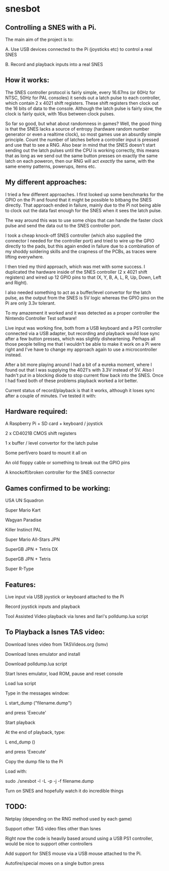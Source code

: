 snesbot
=======

Controlling a SNES with a Pi.
-----------------------------

The main aim of the project is to:

A.  Use USB devices connected to the Pi (joysticks etc) to control a real SNES

B.  Record and playback inputs into a real SNES

How it works:
-------------
The SNES controller protocol is fairly simple, every 16.67ms (or 60Hz for NTSC, 50Hz for PAL consoles) it sends out a latch pulse to each controller, which contain 2 x 4021 shift registers.  These shift registers then clock out the 16 bits of data to the console.  Although the latch pulse is fairly slow, the clock is fairly quick, with 16us between clock pulses.

So far so good, but what about randomness in games?  Well, the good thing is that the SNES lacks a source of entropy (hardware random number generator or even a realtime clock), so most games use an absurdly simple principle.  Count the number of latches before a controller input is pressed and use that to see a RNG.  Also bear in mind that the SNES doesn't start sending out the latch pulses until the CPU is working correctly, this means that as long as we send out the same button presses on exactly the same latch on each poweron, then our RNG will act *exactly* the same, with the same enemy patterns, powerups, items etc.

My different approaches:
-----------------------

I tried a few different approaches.  I first looked up some benchmarks for the GPIO on the Pi and found that it might be possible to bitbang the SNES directly.  That approach ended in failure, mainly due to the Pi not being able to clock out the data fast enough for the SNES when it sees the latch pulse.  

The way around this was to use some chips that can handle the faster clock pulse and send the data out to the SNES controller port.

I took a cheap knock-off SNES controller (which also supplied the connector I needed for the controller port) and tried to wire up the GPIO directly to the pads, but this again ended in failure due to a combination of my shoddy soldering skills and the crapness of the PCBs, as traces were lifting everywhere.

I then tried my third approach, which was met with some success.  I duplicated the hardware inside of the SNES controller (2 x 4021 shift registers) and wired up 12 GPIO pins to that (X, Y, B, A, L, R, Up, Down, Left and Right).  

I also needed something to act as a buffer/level convertor for the latch pulse, as the output from the SNES is 5V logic whereas the GPIO pins on the Pi are only 3.3v tolerant.

To my amazement it worked and it was detected as a proper controller the Nintendo Controller Test software!

Live input was working fine, both from a USB keyboard and a PS1 controller connected via a USB adapter, but recording and playback would lose sync after a few button presses, which was slightly disheartening.  Perhaps all those people telling me that I wouldn't be able to make it work on a Pi were right and I've have to change my approach again to use a microcontroller instead.

After a bit more playing around I had a bit of a eureka moment, where I found out that I was supplying the 4021's with 3.3V instead of 5V.  Also I hadn't put in a blocking diode to stop current flow back into the SNES.  Once I had fixed both of these problems playback worked a *lot* better.

Current status of record/playback is that it works, although it loses sync after a couple of minutes.  I've tested it with:

Hardware required:
-----------------
A Raspberry Pi + SD card + keyboard / joystick

2 x CD4021B CMOS shift registers

1 x buffer / level convertor for the latch pulse

Some perf/vero board to mount it all on

An old floppy cable or something to break out the GPIO pins

A knockoff/broken controller for the SNES connector


Games confirmed to be working:
------------------------------
USA UN Squadron

Super Mario Kart

Wagyan Paradise

Killer Instinct PAL

Super Mario All-Stars JPN

SuperGB JPN + Tetris DX

SuperGB JPN + Tetris

Super R-Type

Features:
---------
Live input via USB joystick or keyboard attached to the Pi

Record joystick inputs and playback

Tool Assisted Video playback via lsnes and Ilari's polldump.lua script


To Playback a lsnes TAS video:
------------------------------
Download lsnes video from TASVideos.org (lsmv)

Download lsnes emulator and install

Download polldump.lua script

Start lsnes emulator, load ROM, pause and reset console

Load lua script

Type in the messages window:

L start_dump ("filename.dump")

and press 'Execute'

Start playback

At the end of playback, type:

L end_dump ()

and press 'Execute'

Copy the dump file to the Pi

Load with:

sudo ./snesbot -l -L -p -j -f filename.dump

Turn on SNES and hopefully watch it do incredible things

TODO:
----
Netplay (depending on the RNG method used by each game)

Support other TAS video files other than lsnes

Right now the code is heavily based around using a USB PS1 controller, would be nice to support other controllers

Add support for SNES mouse via a USB mouse attached to the Pi.

Autofire/special moves on a single button press
